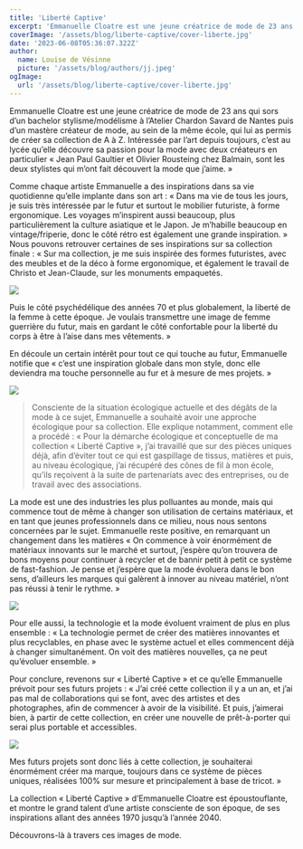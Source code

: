 ```yaml
---
title: 'Liberté Captive'
excerpt: 'Emmanuelle Cloatre est une jeune créatrice de mode de 23 ans qui sors d’un bachelor stylisme/modélisme à l’Atelier Chardon Savard de Nantes puis d’un mastère créateur de mode, au sein de la même école, qui lui as permis de créer sa collection de A à Z. '
coverImage: '/assets/blog/liberte-captive/cover-liberte.jpg'
date: '2023-06-08T05:36:07.322Z'
author:
  name: Louise de Vésinne
  picture: '/assets/blog/authors/jj.jpeg'
ogImage:
  url: '/assets/blog/liberte-captive/cover-liberte.jpg'
---
```



Emmanuelle Cloatre est une jeune créatrice de mode de 23 ans qui sors d’un bachelor stylisme/modélisme à l’Atelier Chardon Savard de Nantes puis d’un mastère créateur de mode, au sein de la même école, qui lui as permis de créer sa collection de A à Z. 
Intéressée par l’art depuis toujours, c’est au lycée qu’elle découvre sa passion pour la mode avec deux créateurs en particulier « Jean Paul Gaultier et Olivier Rousteing chez Balmain, sont les deux stylistes qui m’ont fait découvert la mode que j’aime. » 

Comme chaque artiste Emmanuelle a des inspirations dans sa vie quotidienne qu’elle implante dans son art : « Dans ma vie de tous les jours, je suis très intéressée par le futur et surtout le mobilier futuriste, à forme ergonomique. Les voyages m’inspirent aussi beaucoup, plus particulièrement la culture asiatique et le Japon. Je m’habille beaucoup en vintage/friperie, donc le côté rétro est également une grande inspiration. » 
Nous pouvons retrouver certaines de ses inspirations sur sa collection finale : « Sur ma collection, je me suis inspirée des formes futuristes, avec des meubles et de la déco à forme ergonomique, et également le travail de Christo et Jean-Claude, sur les monuments empaquetés.

![](/assets/blog/liberte-captive/Emmanuelle3.jpg)

Puis le côté psychédélique des années 70 et plus globalement, la liberté de la femme à cette époque. Je voulais transmettre une image de femme guerrière du futur, mais en gardant le côté confortable pour la liberté du corps à être à l’aise dans mes vêtements. »


En découle un certain intérêt pour tout ce qui touche au futur, Emmanuelle notifie que « c’est une inspiration globale dans mon style, donc elle deviendra ma touche personnelle au fur et à mesure de mes projets. » 

![](/assets/blog/liberte-captive/Emmanuelle5.jpg)

> Consciente de la situation écologique actuelle et des dégâts de la mode à ce sujet, Emmanuelle a souhaité avoir une approche écologique pour sa collection. Elle explique notamment, comment elle a procédé : « Pour la démarche écologique et conceptuelle de ma collection « Liberté Captive », j’ai travaillé que sur des pièces uniques déjà, afin d’éviter tout ce qui est gaspillage de tissus, matières et puis, au niveau écologique, j’ai récupéré des cônes de fil à mon école, qu’ils reçoivent à la suite de partenariats avec des entreprises, ou de travail avec des associations.

La mode est une des industries les plus polluantes au monde, mais qui commence tout de même à changer son utilisation de certains matériaux, et en tant que jeunes professionnels dans ce milieu, nous nous sentons concernées par le sujet. 
Emmanuelle reste positive, en remarquant un changement dans les matières « On commence à voir énormément de matériaux innovants sur le marché et surtout, j’espère qu’on trouvera de bons moyens pour continuer à recycler et de bannir petit à petit ce système de fast-fashion. Je pense et j’espère que la mode évoluera dans le bon sens, d’ailleurs les marques qui galèrent à innover au niveau matériel, n’ont pas réussi à tenir le rythme. » 

![](/assets/blog/liberte-captive/Emmanuelle6.jpg)

Pour elle aussi, la technologie et la mode évoluent vraiment de plus en plus ensemble : « La technologie permet de créer des matières innovantes et plus recyclables, en phase avec le système actuel et elles commencent déjà à changer simultanément.  On voit des matières nouvelles, ça ne peut qu’évoluer ensemble. » 

Pour conclure, revenons sur « Liberté Captive » et ce qu’elle Emmanuelle prévoit pour ses futurs projets : « J’ai créé cette collection il y a un an, et j’ai pas mal de collaborations qui se font, avec des artistes et des photographes, afin de commencer à avoir de la visibilité. Et puis, j’aimerai bien, à partir de cette collection, en créer une nouvelle de prêt-à-porter qui serai plus portable et accessibles. 

![](/assets/blog/liberte-captive/Emmanuelle10.jpg)

Mes futurs projets sont donc liés à cette collection, je souhaiterai énormément créer ma marque, toujours dans ce système de pièces uniques, réalisées 100% sur mesure et principalement à base de tricot. »

La collection « Liberté Captive » d’Emmanuelle Cloatre est époustouflante, et montre le grand talent d’une artiste consciente de son époque, de ses inspirations allant des années 1970 jusqu’à l’année 2040. 

Découvrons-là à travers ces images de mode. 